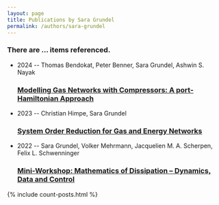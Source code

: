 ```yaml
---
layout: page
title: Publications by Sara Grundel
permalink: /authors/sara-grundel
---
```


<h3 id="number-posts">There are ... items referenced.</h3>
<ul class="post-list">
<li><span class='post-meta'>2024 -- Thomas Bendokat, Peter Benner, Sara Grundel, Ashwin S. Nayak</span><h3><a class='post-link' href="{{ site.baseurl }}/modelling-gas-networks-with-compressors-a-port-hamiltonian-approach">Modelling Gas Networks with Compressors: A port‐Hamiltonian Approach</a></h3></li>
<li><span class='post-meta'>2023 -- Christian Himpe, Sara Grundel</span><h3><a class='post-link' href="{{ site.baseurl }}/system-order-reduction-for-gas-and-energy-networks">System Order Reduction for Gas and Energy Networks</a></h3></li>
<li><span class='post-meta'>2022 -- Sara Grundel, Volker Mehrmann, Jacquelien M. A. Scherpen, Felix L. Schwenninger</span><h3><a class='post-link' href="{{ site.baseurl }}/mini-workshop-mathematics-of-dissipation-dynamics-data-and-control">Mini-Workshop: Mathematics of Dissipation – Dynamics, Data and Control</a></h3></li>

</ul>
{% include count-posts.html %}
